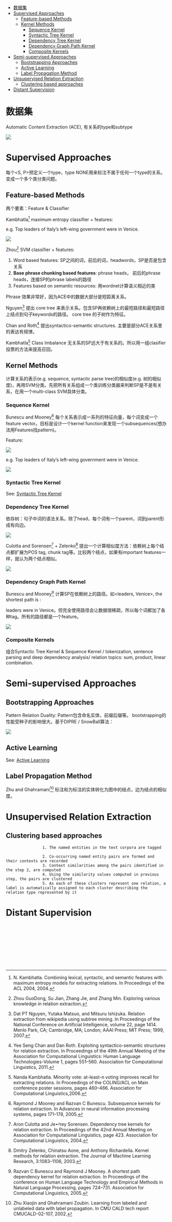 * [数据集](#数据集)
* [Supervised Approaches](#supervised-approaches)
     * [Feature-based Methods](#feature-based-methods)
     * [Kernel Methods](#kernel-methods)
        * [Sequence Kernel](#sequence-kernel)
        * [Syntactic Tree Kernel](#syntactic-tree-kernel)
        * [Dependency Tree Kernel](#dependency-tree-kernel)
        * [Dependency Graph Path Kernel](#dependency-graph-path-kernel)
        * [Composite Kernels](#composite-kernels)
* [Semi-supervised Approaches](#semi-supervised-approaches)
     * [Bootstrapping Approaches](#bootstrapping-approaches)
     * [Active Learning](#active-learning)
     * [Label Propagation Method](#label-propagation-method)
* [Unsupervised Relation Extraction](#unsupervised-relation-extraction)
     * [Clustering based approaches](#clustering-based-approaches)
* [Distant Supervision](#distant-supervision)

# 数据集

Automatic Content Extraction (ACE), 有关系的type和subtype

![](https://ws3.sinaimg.cn/large/006tNc79ly1frjxqwyc4hj30oi0k67aj.jpg)			

# Supervised Approaches

每个\<S, P>预定义一个type，type NONE用来标注不属于任何一个type的关系。变成一个多个类分类问题。

## Feature-based Methods

两个要素：Feature & Classifier

Kambhatla[^1] maximum entropy classifier + features:

e.g. 	Top leaders of Italy’s left-wing government were in Venice.

![](https://ws1.sinaimg.cn/large/006tNc79ly1frjyeq7juwj30uw0fuwj9.jpg)

Zhou[^2] SVM classifier + features:

1. Word based features: SP之间的词，前后的词，headwords，SP是否是包含关系
2. **Base phrase chunking based features**: phrase heads， 前后的phrase heads，连接SP的phrase labels的路径
3. Features based on semantic resources: 用wordnet计算语义相近的类

Phrase 效果非常好，因为ACE中的数据大部分是短距离关系。

Nguyen[^3] 提出 core tree 来表示关系。包含SP再依赖树上的最短路径和最短路径上结点到句子keywords的路径。 core tree 的子树作为特征。

Chan and Roth[^4] 提出syntactico-semantic structures. 主要是部分ACE关系里的表达有规律。		

Kambhatla[^5] Class Imbalance 无关系的SP远大于有关系的。所以用一组clasifier 投票的方法来提高召回。

## Kernel Methods

计算关系的表示(e.g. sequence, syntacitc parse tree)的相似度(e.g. 树的相似度)，再用SVM分类。先把所有关系组成一个类训练分类器来判断SP是不是有关系，在用一个multi-class SVM具体分类。

### Sequence Kernel

Bunescu and Mooney[^6] 每个关系表示成一系列的特征向量，每个词变成一个feature vector。目标是设计一个kernel function来发现一个subsequences(想办法用Features找pattern)。

Feature: 

![](https://ws2.sinaimg.cn/large/006tNc79ly1frjz09gx55j30p604m754.jpg)

e.g. Top leaders of Italy’s left-wing government were in Venice.

![](https://ws4.sinaimg.cn/large/006tNc79ly1frjz1wa0mbj30q206s759.jpg)

### Syntactic Tree Kernel

See: [Syntactic Tree Kernel](https://github.com/Moirai7/blog/blob/master/Research/NLP/RE_Syntactic_Tree_Kernel.md)

### Dependency Tree Kernel

依存树：句子中词的语法关系。除了head，每个词有一个parent，词到parent形成有向边。

![](https://ws4.sinaimg.cn/large/006tNc79ly1frjzk5kulcj30fy0ckwfq.jpg)

Culotta and Sorensen[^7] + Zelenko[^8] 提出一个计算相似度方法：依赖树上每个结点都扩展为POS tag, chunk tag等。比较两个结点，如果有important features一样，就认为两个结点相似。

![](https://ws1.sinaimg.cn/large/006tNc79ly1frjzoigc7aj30ec0dctap.jpg)	

### 	Dependency Graph Path Kernel

Bunescu and Mooney[^9] 计算SP在依赖树上的路径。如\<leaders, Venice>, the shortest path is :


leaders were in Venice。但完全使用路径会让数据很稀疏，所以每个词都加了各种tag。所有的路径都是一个feature。

![](https://ws1.sinaimg.cn/large/006tNc79ly1frjzve51jkj30mg04et94.jpg)

### Composite Kernels

组合Syntactic Tree Kernel & Sequence Kernel / tokenization, sentence parsing and deep dependency analysis/ relation topics: sum, product, linear combination.

# Semi-supervised Approaches

## Bootstrapping Approaches

Pattern Relation Duality: Pattern包含命名实体，前缀后缀等。 bootstrapping的性能受种子的影响很大。基于DIPRE / SnowBall算法：

![](https://ws4.sinaimg.cn/large/006tNc79ly1frk2iolv44j30v8072myn.jpg)

## Active Learning

See: [Active Learning](https://github.com/Moirai7/blog/blob/master/Research/NLP/RE_Active_Learning.md)		

## Label Propagation Method

Zhu and Ghahramani[^10] 标注和为标注的实体转化为图中的结点，边为结点的相似度。

# Unsupervised Relation Extraction

## Clustering based approaches			

					1. The named entities in the text corpora are tagged

					2. Co-occurring named entity pairs are formed and their contexts are recorded
					3. Context similarities among the pairs identified in the step 2, are computed
					4. Using the similarity values computed in previous step, the pairs are clustered
					5. As each of these clusters represent one relation, a label is automatically assigned to each cluster describing the relation type represented by it


# Distant Supervision


​	


​			
​		
​	


​		
​	









[^1]: N. Kambhatla. Combining lexical, syntactic, and semantic features with maximum entropy models for extracting relations. In Proceedings of the ACL 2004, 2004.
[^2]: Zhou GuoDong, Su Jian, Zhang Jie, and Zhang Min. Exploring various knowledge in relation extraction.
[^3]: Dat PT Nguyen, Yutaka Matsuo, and Mitsuru Ishizuka. Relation extraction from wikipedia using subtree mining. In Proceedings of the National Conference on Artificial Intelligence, volume 22, page 1414. Menlo Park, CA; Cambridge, MA; London; AAAI Press; MIT Press; 1999, 2007.
[^4]: Yee Seng Chan and Dan Roth. Exploiting syntactico-semantic structures for relation extraction. In Proceedings of the 49th Annual Meeting of the Association for Computational Linguistics: Human Language Technologies-Volume 1, pages 551–560. Association for Computational Linguistics, 2011.
[^5]: Nanda Kambhatla. Minority vote: at-least-n voting improves recall for extracting relations. In Proceedings of the COLING/ACL on Main conference poster sessions, pages 460–466. Association for Computational Linguistics,2006.
[^6]: Raymond J Mooney and Razvan C Bunescu. Subsequence kernels for relation extraction. In Advances in neural information processing systems, pages 171–178, 2005.
[^7]: Aron Culotta and Je↵rey Sorensen. Dependency tree kernels for relation extraction. In Proceedings of the 42nd Annual Meeting on Association for Computational Linguistics, page 423. Association for Computational Linguistics, 2004.
[^8]: Dmitry Zelenko, Chinatsu Aone, and Anthony Richardella. Kernel methods for relation extraction. The Journal of Machine Learning Research, 3:1083–1106, 2003.
[^9]:  Razvan C Bunescu and Raymond J Mooney. A shortest path dependency kernel for relation extraction. In Proceedings of the conference on Human Language Technology and Empirical Methods in Natural Language Processing, pages 724–731. Association for Computational Linguistics, 2005.
[^10]: Zhu Xiaojin and Ghahramani Zoubin. Learning from labeled and unlabeled data with label propagation. In CMU CALD tech report CMUCALD-02-107, 2002.